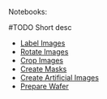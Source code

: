 Notebooks:

#TODO Short desc

- [Label Images](http://nbviewer.jupyter.org/github/BrainSegmentation/tissue-parts-detection/blob/master/notebooks/labeled_images.ipynb)
- [Rotate Images](http://nbviewer.jupyter.org/github/BrainSegmentation/tissue-parts-detection/blob/master/notebooks/rotated_labeled_images.ipynb)
- [Crop Images](http://nbviewer.jupyter.org/github/BrainSegmentation/tissue-parts-detection/blob/master/notebooks/crop_images.ipynb)
- [Create Masks](http://nbviewer.jupyter.org/github/BrainSegmentation/tissue-parts-detection/blob/master/notebooks/create_masks.ipynb)
- [Create Artificial Images](http://nbviewer.jupyter.org/github/BrainSegmentation/tissue-parts-detection/blob/master/notebooks/create_artificial_images-full.ipynb)
- [Prepare Wafer](http://nbviewer.jupyter.org/github/BrainSegmentation/tissue-parts-detection/blob/master/notebooks/prepare_wafer.ipynb)